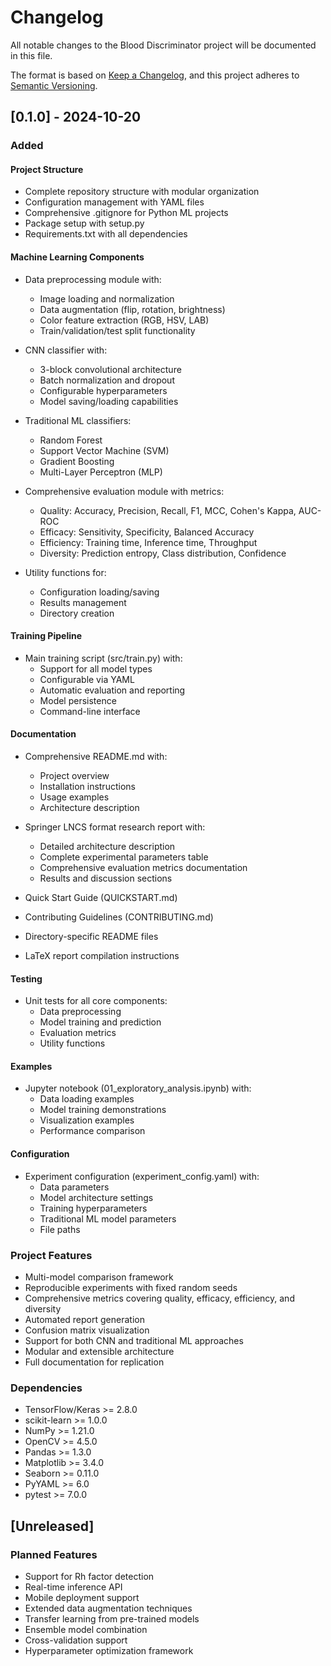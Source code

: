 # Changelog

All notable changes to the Blood Discriminator project will be documented in this file.

The format is based on [Keep a Changelog](https://keepachangelog.com/en/1.0.0/),
and this project adheres to [Semantic Versioning](https://semver.org/spec/v2.0.0.html).

## [0.1.0] - 2024-10-20

### Added

#### Project Structure
- Complete repository structure with modular organization
- Configuration management with YAML files
- Comprehensive .gitignore for Python ML projects
- Package setup with setup.py
- Requirements.txt with all dependencies

#### Machine Learning Components
- Data preprocessing module with:
  - Image loading and normalization
  - Data augmentation (flip, rotation, brightness)
  - Color feature extraction (RGB, HSV, LAB)
  - Train/validation/test split functionality
  
- CNN classifier with:
  - 3-block convolutional architecture
  - Batch normalization and dropout
  - Configurable hyperparameters
  - Model saving/loading capabilities
  
- Traditional ML classifiers:
  - Random Forest
  - Support Vector Machine (SVM)
  - Gradient Boosting
  - Multi-Layer Perceptron (MLP)
  
- Comprehensive evaluation module with metrics:
  - Quality: Accuracy, Precision, Recall, F1, MCC, Cohen's Kappa, AUC-ROC
  - Efficacy: Sensitivity, Specificity, Balanced Accuracy
  - Efficiency: Training time, Inference time, Throughput
  - Diversity: Prediction entropy, Class distribution, Confidence
  
- Utility functions for:
  - Configuration loading/saving
  - Results management
  - Directory creation

#### Training Pipeline
- Main training script (src/train.py) with:
  - Support for all model types
  - Configurable via YAML
  - Automatic evaluation and reporting
  - Model persistence
  - Command-line interface

#### Documentation
- Comprehensive README.md with:
  - Project overview
  - Installation instructions
  - Usage examples
  - Architecture description
  
- Springer LNCS format research report with:
  - Detailed architecture description
  - Complete experimental parameters table
  - Comprehensive evaluation metrics documentation
  - Results and discussion sections
  
- Quick Start Guide (QUICKSTART.md)
- Contributing Guidelines (CONTRIBUTING.md)
- Directory-specific README files
- LaTeX report compilation instructions

#### Testing
- Unit tests for all core components:
  - Data preprocessing
  - Model training and prediction
  - Evaluation metrics
  - Utility functions

#### Examples
- Jupyter notebook (01_exploratory_analysis.ipynb) with:
  - Data loading examples
  - Model training demonstrations
  - Visualization examples
  - Performance comparison

#### Configuration
- Experiment configuration (experiment_config.yaml) with:
  - Data parameters
  - Model architecture settings
  - Training hyperparameters
  - Traditional ML model parameters
  - File paths

### Project Features

- Multi-model comparison framework
- Reproducible experiments with fixed random seeds
- Comprehensive metrics covering quality, efficacy, efficiency, and diversity
- Automated report generation
- Confusion matrix visualization
- Support for both CNN and traditional ML approaches
- Modular and extensible architecture
- Full documentation for replication

### Dependencies

- TensorFlow/Keras >= 2.8.0
- scikit-learn >= 1.0.0
- NumPy >= 1.21.0
- OpenCV >= 4.5.0
- Pandas >= 1.3.0
- Matplotlib >= 3.4.0
- Seaborn >= 0.11.0
- PyYAML >= 6.0
- pytest >= 7.0.0

## [Unreleased]

### Planned Features
- Support for Rh factor detection
- Real-time inference API
- Mobile deployment support
- Extended data augmentation techniques
- Transfer learning from pre-trained models
- Ensemble model combination
- Cross-validation support
- Hyperparameter optimization framework
